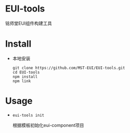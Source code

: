 # EUI-tools

铭师堂EUI组件构建工具

# Install

- 本地安装

    ```
    git clone https://github.com/MST-EUI/EUI-tools.git
    cd EUI-tools
    npm install
    npm link
    ```
# Usage

- `eui-tools init`

    根据模板初始化eui-component项目